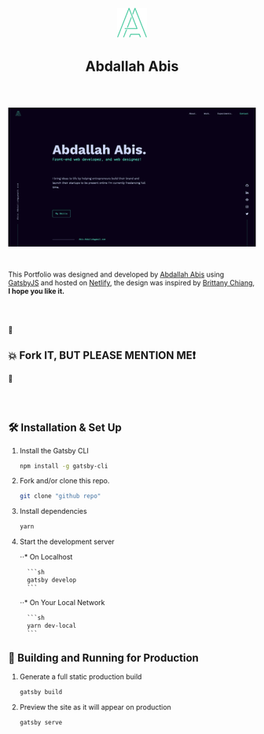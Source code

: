 <p align="center">
  <a href="https://abisabdallah.com">
    <img alt="Abis" src="./src/assets/images/logo.png" width="60" />
  </a>
</p>
<h1 align="center">
Abdallah Abis</h1>

<br />
<br />

![demo](./src/assets/images/website.png)

<br />

<p>This Portfolio was designed and developed by <a href='https://twitter.com/Dev_abis' target="_blank">Abdallah Abis</a> using <a href='https://www.gatsbyjs.org/' target="_blank">GatsbyJS</a> and hosted on <a href='https://www.netlify.com/' target="_blank">Netlify</a>, the design was inspired by <a href='https://github.com/bchiang7' target="_blank">Brittany Chiang</a>,<strong> I hope you like it.</strong></p>

<br />
<br />

🔐
## 💥 Fork IT, BUT PLEASE MENTION ME:exclamation:
🔐

<br />
<br />


## 🛠 Installation & Set Up

1. Install the Gatsby CLI

   ```sh
   npm install -g gatsby-cli
   ```

2. Fork and/or clone this repo.

   ```sh
   git clone "github repo"
   ```

3. Install dependencies

   ```sh
   yarn
   ```

4. Start the development server

     ⋅⋅* On Localhost

         ```sh
         gatsby develop
         ```
     ⋅⋅* On Your Local Network

         ```sh
         yarn dev-local
         ```

## 🚀 Building and Running for Production

1. Generate a full static production build

   ```sh
   gatsby build
   ```

1. Preview the site as it will appear on production

   ```sh
   gatsby serve
   ```
